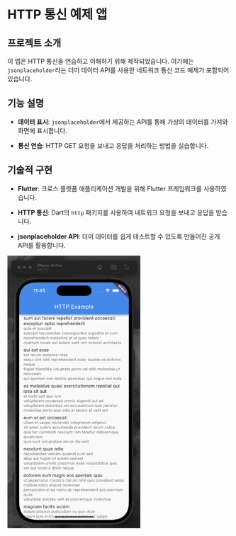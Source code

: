 # HTTP 통신 예제 앱

## 프로젝트 소개

이 앱은 HTTP 통신을 연습하고 이해하기 위해 제작되었습니다. 
여기에는 `jsonplaceholder`라는 더미 데이터 API를 사용한 네트워크 통신 코드 예제가 포함되어 있습니다.

## 기능 설명

- **데이터 표시**: `jsonplaceholder`에서 제공하는 API를 통해 가상의 데이터를 가져와 화면에 표시합니다.

- **통신 연습**: HTTP GET 요청을 보내고 응답을 처리하는 방법을 실습합니다.

## 기술적 구현

- **Flutter**: 크로스 플랫폼 애플리케이션 개발을 위해 Flutter 프레임워크를 사용하였습니다.

- **HTTP 통신**: Dart의 `http` 패키지를 사용하여 네트워크 요청을 보내고 응답을 받습니다.

- **jsonplaceholder API**: 더미 데이터를 쉽게 테스트할 수 있도록 만들어진 공개 API를 활용합니다.



<img src="networkingApp/assets/images/http_practice_screen.png" alt="AIbudget Main Screen" width="300">

